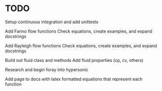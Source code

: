 # TODO

Setup continuous integration and add unittests

Add Fanno flow functions
    Check equations, create examples, and expand docstrings

Add Rayleigh flow functions
    Check equations, create examples, and expand docstrings

Build out fluid class and methods
    Add fluid properties (cp, cv, others)

Research and begin foray into hypersonic

Add page to docs with latex formatted equations that represent each function